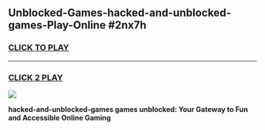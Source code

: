 
## Unblocked-Games-hacked-and-unblocked-games-Play-Online #2nx7h
<h3>
<a href="https://news.freeplayer.one?title=hacked-and-unblocked-games&ref=3">CLICK TO PLAY</a></h3>
<hr>

<h3>
<a href="https://news.freeplayer.one?title=hacked-and-unblocked-games&ref=3">CLICK 2 PLAY</a>
  
</h3>

<a href="https://news.freeplayer.one?title=hacked-and-unblocked-games&ref=3"><img src="https://clearcache.store/games.png"></a>


**hacked-and-unblocked-games games unblocked: Your Gateway to Fun and Accessible Online Gaming**
